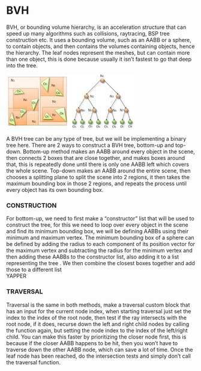 # BVH
BVH, or bounding volume hierarchy, is an acceleration structure that can speed up many algorithms such as collisions, raytracing, BSP tree construction etc. It uses a bounding volume, such as an AABB or a sphere, to contain objects, and then contains the volumes containing objects, hence the hierarchy.  The leaf nodes represent the meshes, but can contain more than one object, this is done because usually it isn’t fastest to go that deep into the tree.  

<img src="../images/image71.png">

  A BVH tree can be any type of tree, but we will be implementing a binary tree here. There are 2 ways to construct a BVH tree, bottom-up and top-down. Bottom-up method makes an AABB around every object in the scene, then connects 2 boxes that are close together, and makes boxes around that, this is repeatedly done until there is only one AABB left which covers the whole scene. Top-down makes an AABB around the entire scene, then chooses a splitting plane to split the scene into 2 regions, it then takes the maximum bounding box in those 2 regions, and repeats the process until every object has its own bounding box. 

### CONSTRUCTION

For bottom-up, we need to first make a “constructor” list that will be used to construct the tree, for this we need to loop over every object in the scene and find its minimum bounding box, we will be defining AABBs using their minimum and maximum vertex. The minimum bounding box of a sphere can be defined by adding the radius to each component of its position vector for the maximum vertex and subtracting the radius for the minimum vertex and then adding these AABBs to the constructor list, also adding it to a list representing the tree . We then combine the closest boxes together and add those to a different list  
YAPPER

### TRAVERSAL

Traversal is the same in both methods, make a traversal custom block that has an input for the current node index, when starting traversal just set the index to the index of the root node, then test if the ray intersects with the root node, if it does, recurse down the left and right child nodes by calling the function again, but setting the node index to the index of the left/right child. You can make this faster by prioritizing the closer node first, this is because if the closer AABB happens to be hit, then you won’t have to traverse down the other AABB node, which can save a lot of time. Once the leaf node has been reached, do the intersection tests and simply don’t call the traversal function.